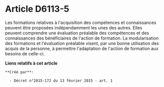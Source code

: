 # Article D6113-5

Les formations relatives à l'acquisition des compétences et connaissances peuvent être proposées indépendamment les unes des
autres. Elles peuvent comprendre une évaluation préalable des compétences et des connaissances des bénéficiaires de l'action
de formation. La modularisation des formations et l'évaluation préalable visent, par une bonne utilisation des acquis de la
personne, à permettre l'adaptation de l'action de formation aux besoins de celle-ci.

**Liens relatifs à cet article**

	**Créé par**:

	  - Décret n°2015-172 du 13 février 2015 - art. 1
